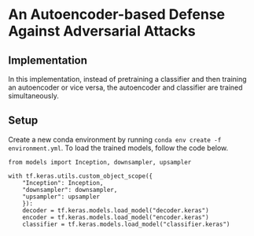 # An Autoencoder-based Defense Against Adversarial Attacks

## Implementation
In this implementation, instead of pretraining a classifier and then training an autoencoder or vice versa, the autoencoder and classifier are trained simultaneously. 

## Setup
Create a new conda environment by running `conda env create -f environment.yml`. To load the trained models, follow the code below.
```
from models import Inception, downsampler, upsampler

with tf.keras.utils.custom_object_scope({
    "Inception": Inception,
    "downsampler": downsampler,
    "upsampler": upsampler
    }):
    decoder = tf.keras.models.load_model("decoder.keras")
    encoder = tf.keras.models.load_model("encoder.keras")
    classifier = tf.keras.models.load_model("classifier.keras")
```
